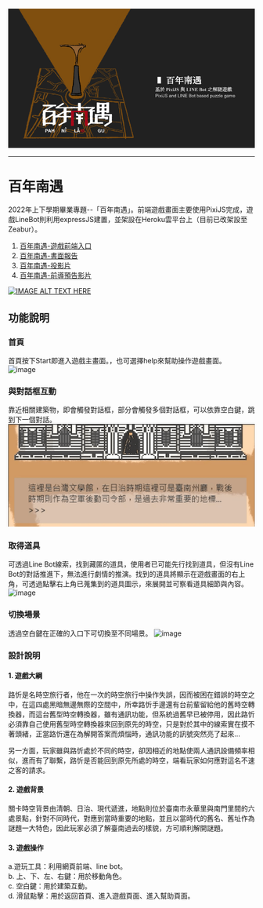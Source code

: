 ![image](./img/homepage.png)
****
# 百年南遇
2022年上下學期畢業專題--「百年南遇」。前端遊戲畫面主要使用PixiJS完成，遊戲LineBot則利用expressJS建置，並架設在Heroku雲平台上（目前已改架設至Zeabur）。

1. [百年南遇-遊戲前端入口](https://noz915.github.io/pah-ni-lam-gu/main.html)
2. [百年南遇-書面報告](https://docs.google.com/document/d/1b_VGhIp5eUpohtB7jNVG5N_HoHWSJN9VmPhkHtEM24c/edit?usp=sharing)
3. [百年南遇-投影片](https://docs.google.com/presentation/d/1IXXf0MIS3k_l0Jnd580INA85UtnBAWc_ZGxwA0tmMuw/edit?usp=sharing)
4. [百年南遇-前導預告影片](https://youtu.be/Qwqrl_vaZo0?si=Eug3rODSk7UPNcpg)
  
[![IMAGE ALT TEXT HERE](http://img.youtube.com/vi/Qwqrl_vaZo0/0.jpg)](http://www.youtube.com/watch?v=Qwqrl_vaZo0)
## 功能說明
### 首頁
首頁按下Start即進入遊戲主畫面。，也可選擇help來幫助操作遊戲畫面。
![image](./img/homepage.gif)
### 與對話框互動
靠近相關建築物，即會觸發對話框，部分會觸發多個對話框，可以依靠空白鍵，跳到下一個對話。
![image](./img/chatbox.gif)
### 取得道具
可透過Line Bot線索，找到藏匿的道具，使用者已可能先行找到道具，但沒有Line Bot的對話推進下，無法進行劇情的推演。找到的道具將顯示在遊戲畫面的右上角，可透過點擊右上角已蒐集到的道具圖示，來展開並可察看道具細節與內容。
![image](./img/getitems.gif)
### 切換場景
透過空白鍵在正確的入口下可切換至不同場景。
![image](./img/changeScene.gif)

### 設計說明
#### 1. 遊戲大綱
路忻是名時空旅行者，他在一次的時空旅行中操作失誤，因而被困在錯誤的時空之中，在這四處黑暗無邊無際的空間中，所幸路忻手邊還有台前輩留給他的舊時空轉換器，而這台舊型時空轉換器，雖有通訊功能，但系統過舊早已被停用，因此路忻必須靠自己使用舊型時空轉換器來回到原先的時空，只是對於其中的線索實在摸不著頭緒，正當路忻還在為解開答案而煩惱時，通訊功能的訊號突然亮了起來…  

另一方面，玩家雖與路忻處於不同的時空，卻因相近的地點使兩人通訊設備頻率相似，進而有了聯繫，路忻是否能回到原先所處的時空，端看玩家如何應對這名不速之客的請求。  

#### 2. 遊戲背景
關卡時空背景由清朝、日治、現代遞進，地點則位於臺南市永華里與南門里間的六處景點，針對不同時代，對應到當時重要的地點，並且以當時代的舊名、舊址作為謎題一大特色，因此玩家必須了解臺南過去的樣貌，方可順利解開謎題。  

#### 3. 遊戲操作
a.遊玩工具：利用網頁前端、line bot。  
b. 上、下、左、右鍵：用於移動角色。  
c. 空白鍵：用於建築互動。  
d. 滑鼠點擊：用於返回首頁、進入遊戲頁面、進入幫助頁面。  
